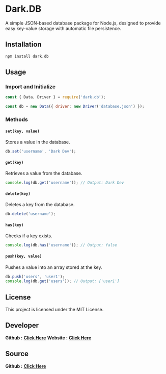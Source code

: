 # Dark.DB

A simple JSON-based database package for Node.js, designed to provide easy key-value storage with automatic file persistence.

## Installation

```sh
npm install dark.db
```

## Usage

### Import and Initialize

```javascript
const { Data, Driver } = require('dark.db');

const db = new Data({ driver: new Driver('database.json') });
```

### Methods

#### `set(key, value)`
Stores a value in the database.
```javascript
db.set('username', 'Dark Dev');
```

#### `get(key)`
Retrieves a value from the database.
```javascript
console.log(db.get('username')); // Output: Dark Dev
```

#### `delete(key)`
Deletes a key from the database.
```javascript
db.delete('username');
```

#### `has(key)`
Checks if a key exists.
```javascript
console.log(db.has('username')); // Output: false
```

#### `push(key, value)`
Pushes a value into an array stored at the key.
```javascript
db.push('users', 'user1');
console.log(db.get('users')); // Output: ['user1']
```

## License
This project is licensed under the MIT License.

## Developer 
**Github :** [**Click Here**](https://github.com/id5g)
**Website :** [**Click Here**](https://dark-dev.netlify.app)

## Source
**Github :** [**Click Here**](https://github.com/id5g/dark.db)